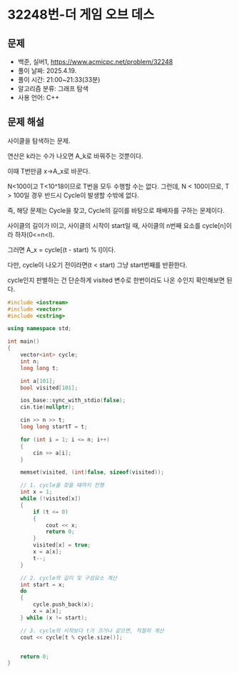 # 32248번-더 게임 오브 데스

## 문제

- 백준, 실버1, https://www.acmicpc.net/problem/32248
- 풀이 날짜: 2025.4.19.
- 풀이 시간: 21:00~21:33(33분)
- 알고리즘 분류: 그래프 탐색
- 사용 언어: C++

## 문제 해설

사이클을 탐색하는 문제.

연산은 k라는 수가 나오면 A_k로 바꿔주는 것뿐이다.

이때 T번만큼 x->A_x로 바꾼다.

N<100이고 T<10^18이므로 T번을 모두 수행할 수는 없다. 그런데, N < 100이므로, T > 100일 경우 반드시 Cycle이 발생할 수밖에 없다.

즉, 해당 문제는 Cycle을 찾고, Cycle의 길이를 바탕으로 패배자를 구하는 문제이다.

사이클의 길이가 l이고, 사이클의 시작이 start일 때, 사이클의 n번째 요소를 cycle[n]이라 하자(0<=n<l).

그러면 A_x = cycle[(t - start) % l]이다.

다만, cycle이 나오기 전이라면(t < start) 그냥 start번째를 반환한다.

cycle인지 판별하는 건 단순하게 visited 변수로 한번이라도 나온 수인지 확인해보면 된다.

```cpp
#include <iostream>
#include <vector>
#include <cstring>

using namespace std;

int main()
{
    vector<int> cycle;
    int n;
    long long t;

    int a[101];
    bool visited[101];

    ios_base::sync_with_stdio(false);
    cin.tie(nullptr);

    cin >> n >> t;
    long long startT = t;

    for (int i = 1; i <= n; i++)
    {
        cin >> a[i];
    }

    memset(visited, (int)false, sizeof(visited));

    // 1. cycle을 찾을 때까지 진행
    int x = 1;
    while (!visited[x])
    {
        if (t <= 0)
        {
            cout << x;
            return 0;
        }
        visited[x] = true;
        x = a[x];
        t--;
    }

    // 2. cycle의 길이 및 구성요소 계산
    int start = x;
    do
    {
        cycle.push_back(x);
        x = a[x];
    } while (x != start);

    // 3. cycle의 시작보다 t가 크거나 같으면, 적절히 계산
    cout << cycle[t % cycle.size()];


    return 0;
}
```
